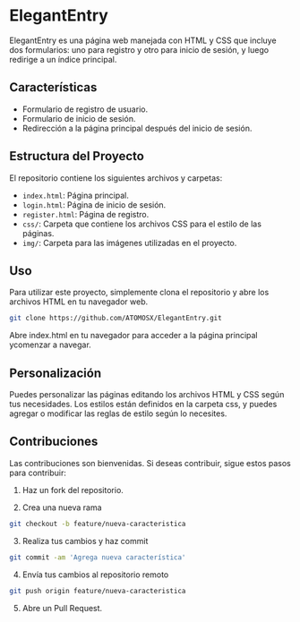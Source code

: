 # ElegantEntry

ElegantEntry es una página web manejada con HTML y CSS que incluye dos formularios: uno para registro y otro para inicio de sesión, y luego redirige a un índice principal.

## Características

- Formulario de registro de usuario.
- Formulario de inicio de sesión.
- Redirección a la página principal después del inicio de sesión.

## Estructura del Proyecto

El repositorio contiene los siguientes archivos y carpetas:

- `index.html`: Página principal.
- `login.html`: Página de inicio de sesión.
- `register.html`: Página de registro.
- `css/`: Carpeta que contiene los archivos CSS para el estilo de las páginas.
- `img/`: Carpeta para las imágenes utilizadas en el proyecto.

## Uso

Para utilizar este proyecto, simplemente clona el repositorio y abre los archivos HTML en tu navegador web.

```bash
git clone https://github.com/ATOMOSX/ElegantEntry.git
```

Abre index.html en tu navegador para acceder a la página principal ycomenzar a navegar.

## Personalización
Puedes personalizar las páginas editando los archivos HTML y CSS según tus necesidades. Los estilos están definidos en la carpeta css, y puedes agregar o modificar las reglas de estilo según lo necesites.

## Contribuciones
Las contribuciones son bienvenidas. Si deseas contribuir, sigue estos pasos para contribuir:

1. Haz un fork del repositorio.

2. Crea una nueva rama 

```bash
git checkout -b feature/nueva-caracteristica
```

3. Realiza tus cambios y haz commit

```bash
git commit -am 'Agrega nueva característica'
```

4. Envía tus cambios al repositorio remoto 

```bash
git push origin feature/nueva-caracteristica
```

5. Abre un Pull Request.
